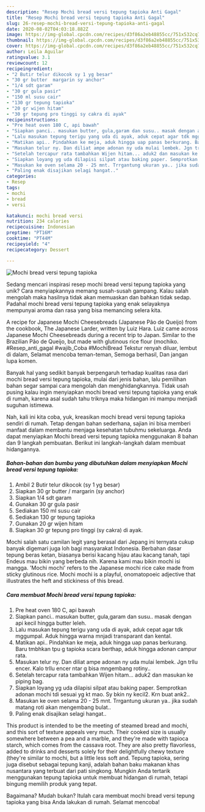 ```yaml
---
description: "Resep Mochi bread versi tepung tapioka Anti Gagal"
title: "Resep Mochi bread versi tepung tapioka Anti Gagal"
slug: 26-resep-mochi-bread-versi-tepung-tapioka-anti-gagal
date: 2020-08-02T04:03:18.882Z
image: https://img-global.cpcdn.com/recipes/d3f86a2eb48855cc/751x532cq70/mochi-bread-versi-tepung-tapioka-foto-resep-utama.jpg
thumbnail: https://img-global.cpcdn.com/recipes/d3f86a2eb48855cc/751x532cq70/mochi-bread-versi-tepung-tapioka-foto-resep-utama.jpg
cover: https://img-global.cpcdn.com/recipes/d3f86a2eb48855cc/751x532cq70/mochi-bread-versi-tepung-tapioka-foto-resep-utama.jpg
author: Leila Aguilar
ratingvalue: 3.1
reviewcount: 12
recipeingredient:
- "2 Butir telur dikocok sy 1 yg besar"
- "30 gr butter  margarin sy anchor"
- "1/4 sdt garam"
- "30 gr gula pasir"
- "150 ml susu cair"
- "130 gr tepung tapioka"
- "20 gr wijen hitam"
- "30 gr tepung pro tinggi sy cakra di ayak"
recipeinstructions:
- "Pre heat oven 180 C, api bawah"
- "Siapkan panci.. masukan butter, gula,garam dan susu.. masak dengan api kecil hingga butter leleh."
- "Lalu masukan tepung terigu yang uda di ayak, aduk cepat agar tdk mggumpal. Aduk hingga warna mnjadi transparant dan kental."
- "Matikan api.. Pindahkan ke meja, aduk hingga uap panas berkurang. Baru tmbhkan tpu g tapioka scara berthap, aduk hingga adonan campur rata."
- "Masukan telur ny. Dan diliat ampe adonan ny uda mulai lembek. Jgn trllu encer. Kalo trllu encer ntar g bisa mngembang rotiny.."
- "Setelah tercapur rata tambahkan Wijen hitam... aduk2 dan masukan ke piping bag."
- "Siapkan loyang yg uda dilapisi silpat atau baking paper. Semprotkan adonan mochi tdi sesuai yg kt mao. Sy bkin ny kecil2. Krn buat ank2.."
- "Masukan ke oven selama 20 - 25 mnt. Trrgantung ukuran ya.. jika sudah matang roti akan mengembang bulat.."
- "Paling enak disajikan selagi hangat.."
categories:
- Resep
tags:
- mochi
- bread
- versi

katakunci: mochi bread versi 
nutrition: 234 calories
recipecuisine: Indonesian
preptime: "PT16M"
cooktime: "PT44M"
recipeyield: "4"
recipecategory: Dessert

---
```



![Mochi bread versi tepung tapioka](https://img-global.cpcdn.com/recipes/d3f86a2eb48855cc/751x532cq70/mochi-bread-versi-tepung-tapioka-foto-resep-utama.jpg)

Sedang mencari inspirasi resep mochi bread versi tepung tapioka yang unik? Cara menyiapkannya memang susah-susah gampang. Kalau salah mengolah maka hasilnya tidak akan memuaskan dan bahkan tidak sedap. Padahal mochi bread versi tepung tapioka yang enak selayaknya mempunyai aroma dan rasa yang bisa memancing selera kita.

A recipe for Japanese Mochi Cheesebreads (Japanese Pão de Queijo) from the cookbook, The Japanese Larder, written by Luiz Hara. Luiz came across Japanese Mochi Cheesebreads during a recent trip to Japan. Similar to the Brazilian Pão de Queijo, but made with glutinous rice flour (mochiko. #Resep_anti_gagal #wajib_Coba #MochiBread Tekstur renyah diluar, lembut di dalam, Selamat mencoba teman-teman, Semoga berhasil, Dan jangan lupa komen.

Banyak hal yang sedikit banyak berpengaruh terhadap kualitas rasa dari mochi bread versi tepung tapioka, mulai dari jenis bahan, lalu pemilihan bahan segar sampai cara mengolah dan menghidangkannya. Tidak usah pusing kalau ingin menyiapkan mochi bread versi tepung tapioka yang enak di rumah, karena asal sudah tahu triknya maka hidangan ini mampu menjadi suguhan istimewa.


Nah, kali ini kita coba, yuk, kreasikan mochi bread versi tepung tapioka sendiri di rumah. Tetap dengan bahan sederhana, sajian ini bisa memberi manfaat dalam membantu menjaga kesehatan tubuhmu sekeluarga. Anda dapat menyiapkan Mochi bread versi tepung tapioka menggunakan 8 bahan dan 9 langkah pembuatan. Berikut ini langkah-langkah dalam membuat hidangannya.

<!--inarticleads1-->

##### Bahan-bahan dan bumbu yang dibutuhkan dalam menyiapkan Mochi bread versi tepung tapioka:

1. Ambil 2 Butir telur dikocok (sy 1 yg besar)
1. Siapkan 30 gr butter / margarin (sy anchor)
1. Siapkan 1/4 sdt garam
1. Gunakan 30 gr gula pasir
1. Sediakan 150 ml susu cair
1. Sediakan 130 gr tepung tapioka
1. Gunakan 20 gr wijen hitam
1. Siapkan 30 gr tepung pro tinggi (sy cakra) di ayak.


Mochi salah satu camilan legit yang berasal dari Jepang ini ternyata cukup banyak digemari juga loh bagi masyarakat Indonesia. Berbahan dasar tepung beras ketan, biasanya berisi kacang hijau atau kacang tanah, tapi Endeus mau bikin yang berbeda nih. Karena kami mau bikin mochi isi mangga. &#39;Mochi mochi&#39; refers to the Japanese mochi rice cake made from sticky glutinous rice. Mochi mochi is a playful, onomatopoeic adjective that illustrates the heft and stickiness of this bread. 

<!--inarticleads2-->

##### Cara membuat Mochi bread versi tepung tapioka:

1. Pre heat oven 180 C, api bawah
1. Siapkan panci.. masukan butter, gula,garam dan susu.. masak dengan api kecil hingga butter leleh.
1. Lalu masukan tepung terigu yang uda di ayak, aduk cepat agar tdk mggumpal. Aduk hingga warna mnjadi transparant dan kental.
1. Matikan api.. Pindahkan ke meja, aduk hingga uap panas berkurang. Baru tmbhkan tpu g tapioka scara berthap, aduk hingga adonan campur rata.
1. Masukan telur ny. Dan diliat ampe adonan ny uda mulai lembek. Jgn trllu encer. Kalo trllu encer ntar g bisa mngembang rotiny..
1. Setelah tercapur rata tambahkan Wijen hitam... aduk2 dan masukan ke piping bag.
1. Siapkan loyang yg uda dilapisi silpat atau baking paper. Semprotkan adonan mochi tdi sesuai yg kt mao. Sy bkin ny kecil2. Krn buat ank2..
1. Masukan ke oven selama 20 - 25 mnt. Trrgantung ukuran ya.. jika sudah matang roti akan mengembang bulat..
1. Paling enak disajikan selagi hangat..


This product is intended to be the meeting of steamed bread and mochi, and this sort of texture appeals very much. Their cooked size is usually somewhere between a pea and a marble, and they&#39;re made with tapioca starch, which comes from the cassava root. They are also pretty flavorless, added to drinks and desserts solely for their delightfully chewy texture (they&#39;re similar to mochi, but a little less soft and. Tepung tapioka, sering juga disebut sebagai tepung kanji, adalah bahan baku makanan khas nusantara yang terbuat dari pati singkong. Mungkin Anda tertarik menggunakan tepung tapioka untuk membuat hidangan di rumah, tetapi bingung memilih produk yang tepat. 

Bagaimana? Mudah bukan? Itulah cara membuat mochi bread versi tepung tapioka yang bisa Anda lakukan di rumah. Selamat mencoba!
